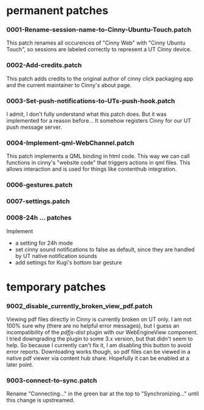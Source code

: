 # permanent patches

### 0001-Rename-session-name-to-Cinny-Ubuntu-Touch.patch

This patch renames all occurences of "Cinny Web" with "Cinny Ubuntu Touch", so sessions are labeled correctly to represent a UT Cinny device.

### 0002-Add-credits.patch

This patch adds credits to the original author of cinny click packaging app and the current maintainer to Cinny's about page.

### 0003-Set-push-notifications-to-UTs-push-hook.patch

I admit, I don't fully understand what this patch does. But it was implemented for a reason before... It somehow registers Cinny for our UT push message server.

### 0004-Implement-qml-WebChannel.patch

This patch implements a QML binding in html code. This way we can call functions in cinny's "website code" that triggers actions in qml files. This allows interaction and is used for things like contenthub integration.

### 0006-gestures.patch
### 0007-settings.patch

### 0008-24h ... patches

Implement
- a setting for 24h mode
- set cinny sound notifications to false as default, since they are handled by UT native notification sounds
- add settings for Kugi's bottom bar gesture

# temporary patches

### 9002_disable_currently_broken_view_pdf.patch

Viewing pdf files directly in Cinny is currently broken on UT only. I am not 100% sure why (there are no helpful error messages), but I guess an incompatibility of the *pdfjs-dist* plugin with our WebEngineView component.
I tried downgrading the plugin to some 3.x version, but that didn't seem to help. So because I currently can't fix it, I am disabling this button to avoid error reports. Downloading works though, so pdf files can be viewed in a native pdf viewer via content hub share.
Hopefully it can be enabled at a later point.

### 9003-connect-to-sync.patch
Rename "Connecting..." in the green bar at the top to "Synchronizing..." until this change is upstreamed.